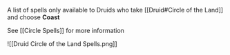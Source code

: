 A list of spells only available to Druids who take [[Druid#Circle of the Land]] and choose **Coast**

See [[Circle Spells]] for more information

![[Druid Circle of the Land Spells.png]]